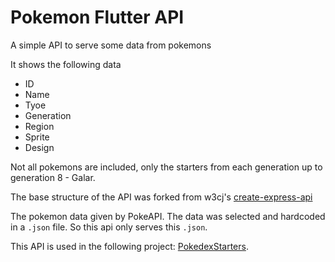# Pokemon Flutter API

A simple API to serve some data from pokemons

It shows the following data

* ID
* Name
* Tyoe
* Generation
* Region
* Sprite
* Design

Not all pokemons are included, only the starters from each generation up to generation 8 - Galar.

The base structure of the API was forked from w3cj's [create-express-api](https://github.com/w3cj/create-express-api)

The pokemon data given by PokeAPI. The data was selected and hardcoded in a `.json` file. So this api only serves this `.json`.

This API is used in the following project: [PokedexStarters](https://github.com/SamuelGadiel/PokedexStarters).
